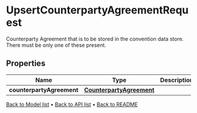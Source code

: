 

# UpsertCounterpartyAgreementRequest

Counterparty Agreement that is to be stored in the convention data store.  There must be only one of these present.

## Properties

| Name | Type | Description | Notes |
|------------ | ------------- | ------------- | -------------|
|**counterpartyAgreement** | [**CounterpartyAgreement**](CounterpartyAgreement.md) |  |  |



[Back to Model list](../README.md#documentation-for-models) &#8226; [Back to API list](../README.md#documentation-for-api-endpoints) &#8226; [Back to README](../README.md)


